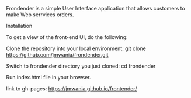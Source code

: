 Frondender is a simple  User Interface application that allows customers to make  Web serrvices orders.

Installation

To get a view of the front-end UI, do the following:

Clone the repository into your local environment:
git clone https://github.com/jmwania/frondender.git

Switch to frondender directory you just cloned: cd frondender

Run index.html file in your browser.

link to gh-pages: https://jmwania.github.io/frontender/
